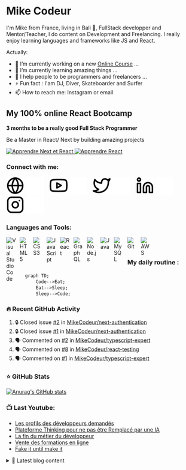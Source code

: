 # Mike Codeur
I'm Mike from France, living in Bali 🌴, FullStack developper and Mentor/Teacher, I do content on Development and Freelancing. I really enjoy learning languages and frameworks like JS and React. 

<!--
**MikeCodeur/MikeCodeur** is a ✨ _special_ ✨ repository because its `README.md` (this file) appears on your GitHub profile.
-->
Actually:

- 🔭 I’m currently working on a new [Online Course][courses] ...
- 🌱 I’m currently learning amazing things ...
- 👯 I help people to be programmers and freelancers ...
- ⚡ Fun fact : I'am DJ, Diver, Skateboarder and Surfer
- 📫 How to reach me: Instagram or email

## My 100% online React Bootcamp

 <strong>
    3 months to be a really good Full Stack Programmer
  </strong>
  <p>
    Be a Master in React/ Next by building amazing projects
  </p>

  <a href="https://go.mikecodeur.com/next-mastery">
    <img 
      alt="Apprendre Next et React"
      src="https://mikecodeur.com/mike/assets/courses/next/naxt-mastery-lp.png"
    />
  </a>
 
  <a href="https://go.mikecodeur.com/next-mastery" >
    <img width="100"
      alt="Apprendre React"
      src="https://mikecodeur.com/mike/assets/mikecodeur-trans.png"
    />
  </a>


### Connect with me:

[![img_contact](./img/globe-light.svg)](https://mikecodeur.com#gh-light-mode-only)
[![img_contact](./img/globe-dark.svg)](https://mikecodeur.com#gh-dark-mode-only)
&nbsp;&nbsp;
[![img_contact](./img/youtube-light.svg)](https://go.mikecodeur.com/youtube#gh-light-mode-only)
[![img_contact](./img/youtube-dark.svg)](https://go.mikecodeur.com/youtube#gh-dark-mode-only)
&nbsp;&nbsp;
[![img_contact](./img/twitter-light.svg)](https://twitter.com/mikecodeur#gh-light-mode-only)
[![img_contact](./img/twitter-dark.svg)](https://twitter.com/mikecodeur#gh-dark-mode-only)
&nbsp;&nbsp;
[![img_contact](./img/linkedin-light.svg)](https://www.linkedin.com/company/mike-codeur/#gh-light-mode-only)
[![img_contact](./img/linkedin-dark.svg)](https://www.linkedin.com/company/mike-codeur/#gh-dark-mode-only)
&nbsp;&nbsp;
[![img_contact](./img/instagram-light.svg)](https://instagram.com/mikecodeur#gh-light-mode-only)
[![img_contact](./img/instagram-dark.svg)](https://instagram.com/mikecodeur#gh-dark-mode-only)

### Languages and Tools:

[<img align="left" alt="Visual Studio Code" width="26px" src="https://cdn.jsdelivr.net/gh/devicons/devicon/icons/vscode/vscode-original.svg" style="padding-right:10px;" />][youtubeplaylist]

[<img align="left" alt="HTML5" width="26px" src="https://cdn.jsdelivr.net/gh/devicons/devicon/icons/html5/html5-original.svg" style="padding-right:10px;" />][youtubeplaylist]
[<img align="left" alt="CSS3" width="26px" src="https://cdn.jsdelivr.net/gh/devicons/devicon/icons/css3/css3-original.svg" style="padding-right:10px;" />][youtubeplaylist]
[<img align="left" alt="JavaScript" width="26px" src="https://cdn.jsdelivr.net/gh/devicons/devicon/icons/javascript/javascript-original.svg" style="padding-right:10px;" />][youtubeplaylist]
[<img align="left" alt="React" width="26px" src="https://cdn.jsdelivr.net/gh/devicons/devicon/icons/react/react-original.svg" style="padding-right:10px;" />][youtubeplaylist]
[<img align="left" alt="GraphQL" width="26px" src="https://cdn.jsdelivr.net/gh/devicons/devicon/icons/graphql/graphql-plain.svg" style="padding-right:10px;" />][youtubeplaylist]
[<img align="left" alt="Node.js" width="26px" src="https://cdn.jsdelivr.net/gh/devicons/devicon/icons/nodejs/nodejs-original.svg" style="padding-right:10px;" />][youtubeplaylist]
[<img align="left" alt="Java" width="26px" src="https://cdn.jsdelivr.net/gh/devicons/devicon/icons/java/java-original.svg" style="padding-right:10px;" />][youtubeplaylist]
[<img align="left" alt="MySQL" width="26px" src="https://cdn.jsdelivr.net/gh/devicons/devicon/icons/mysql/mysql-original.svg" style="padding-right:10px;" />][youtubeplaylist]
[<img align="left" alt="Git" width="26px" src="https://cdn.jsdelivr.net/gh/devicons/devicon/icons/git/git-original.svg" style="padding-right:10px;" />][youtubeplaylist]


[<img align="left" alt="AWS" width="25px" src="https://cdn.jsdelivr.net/gh/devicons/devicon/icons/amazonwebservices/amazonwebservices-original.svg" style="padding-right:11px;" />][youtubeplaylist]


<br />
<br />

### My daily routine :

```mermaid
  graph TD;
      Code-->Eat;
      Eat-->Sleep;
      Sleep-->Code;
```

### 🔥 Recent GitHub Activity
<!--START_SECTION:activity-->
1. 🔒 Closed issue [#2](https://github.com/MikeCodeur/next-authentication/issues/2) in [MikeCodeur/next-authentication](https://github.com/MikeCodeur/next-authentication)
2. 🔒 Closed issue [#1](https://github.com/MikeCodeur/next-authentication/issues/1) in [MikeCodeur/next-authentication](https://github.com/MikeCodeur/next-authentication)
3. 🗣 Commented on [#2](https://github.com/MikeCodeur/typescript-expert/issues/2#issuecomment-2224266212) in [MikeCodeur/typescript-expert](https://github.com/MikeCodeur/typescript-expert)
4. 🗣 Commented on [#8](https://github.com/MikeCodeur/react-testing/issues/8#issuecomment-2219232858) in [MikeCodeur/react-testing](https://github.com/MikeCodeur/react-testing)
5. 🗣 Commented on [#1](https://github.com/MikeCodeur/typescript-expert/issues/1#issuecomment-2219188953) in [MikeCodeur/typescript-expert](https://github.com/MikeCodeur/typescript-expert)
<!--END_SECTION:activity-->

### ⭐ GitHub Stats

[![Anurag's GitHub stats](https://github-readme-stats.vercel.app/api?username=MikeCodeur&show_icons=true&hide_border=false&title_color=3B1F94f&icon_color=FFE500&bg_color=09131B&text_color=ffffff&border_color=0c1a25)](https://github.com/anuraghazra/github-readme-stats)

### 📺 Last Youtube:

<!-- YOUTUBE:START -->
- [Les profils des développeurs demandés](https://www.youtube.com/watch?v=GKRdleQbj7E)
- [Plateforme Thinking pour ne pas être Remplacé par une IA](https://www.youtube.com/watch?v=6LOZSDl5sk0)
- [La fin du métier du développeur](https://www.youtube.com/watch?v=VYNMWfyhaSI)
- [Vente des formations en ligne](https://www.youtube.com/watch?v=mjZk7JnJxlw)
- [Fake it until make it](https://www.youtube.com/watch?v=KlAEKi9XIIc)
<!-- YOUTUBE:END -->

<details>
  <summary>📒 Latest blog content</summary>

<!-- BLOG-POST-LIST:START -->
- [Basculer du backend ou frontend au fullstack facilement](https://www.mikecodeur.com/2024/12/18/basculer-du-backend-ou-frontend-au-fullstack-facilement/)
- [Les profils des développeurs demandés](https://www.mikecodeur.com/2024/12/16/les-profils-des-developpeurs-demandes/)
- [Plateforme Thinking pour ne pas être Remplacé par une IA](https://www.mikecodeur.com/2024/12/13/plateforme-thinking-pour-ne-pas-etre-remplace-par-une-ia/)
- [La fin du métier du développeur](https://www.mikecodeur.com/2024/12/11/la-fin-du-metier-du-developpeur/)
- [Vente des formations en ligne](https://www.mikecodeur.com/2024/11/26/vente-des-formations-en-ligne/)
<!-- BLOG-POST-LIST:END -->
</details>

[courses]: https://go.mikecodeur.com/next-mastery
[website]: https://go.mikecodeur.com/blog
[insta]: https://go.mikecodeur.com/instagram
[Youtube]: https://go.mikecodeur.com/youtube
[youtubeplaylist]: https://www.youtube.com/channel/UC7BNBNLwMF8GjgXLDP8PWQw
